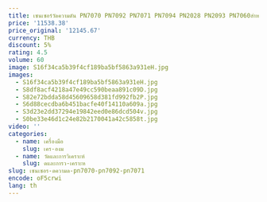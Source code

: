 ```yaml
---
title: เซนเซอร์วัดความดัน PN7070 PN7092 PN7071 PN7094 PN2028 PN2093 PN7060สำหรับ IFM
price: '11538.38'
price_original: '12145.67'
currency: THB
discount: 5%
rating: 4.5
volume: 60
image: S16f34ca5b39f4cf189ba5bf5863a931eH.jpg
images:
  - S16f34ca5b39f4cf189ba5bf5863a931eH.jpg
  - S8df8acf4218a47e49cc590beaa891c09D.jpg
  - S82e72bdda58d45609658d381fd992fb2P.jpg
  - S6d88cecdba6b451bacfe40f14110a609a.jpg
  - S3d23e2dd37294e19842eed0e86dcd504v.jpg
  - S0be33e46d1c24e82b2170041a42c5858t.jpg
video: ''
categories:
  - name: เครื่องมือ
    slug: เคร-องม
  - name: วัดและการวิเคราะห์
    slug: ดและการว-เคราะห
slug: เซนเซอร-ดความด-pn7070-pn7092-pn7071
encode: oF5crwi
lang: th
---
```

  